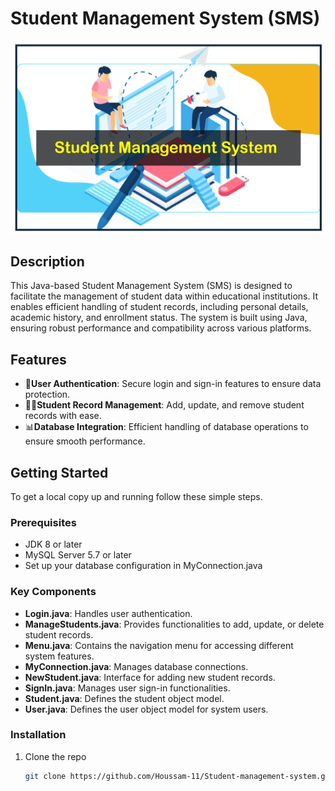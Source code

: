 # Student Management System (SMS)
![Student Management System ](student-management-system.png)

## Description
This Java-based Student Management System (SMS)  is designed to facilitate the management of student data within educational institutions. It enables efficient handling of student records, including personal details, academic history, and enrollment status. The system is built using Java, ensuring robust performance and compatibility across various platforms.

## Features
- 🔐**User Authentication**: Secure login and sign-in features to ensure data protection.
- 👨‍🎓**Student Record Management**: Add, update, and remove student records with ease.
- 📊**Database Integration**: Efficient handling of database operations to ensure smooth performance.

## Getting Started
To get a local copy up and running follow these simple steps.

### Prerequisites
- JDK 8 or later
- MySQL Server 5.7 or later
- Set up your database configuration in MyConnection.java

### Key Components
  - **Login.java**: Handles user authentication.
  - **ManageStudents.java**: Provides functionalities to add, update, or delete student records.
  - **Menu.java**: Contains the navigation menu for accessing different system features.
  - **MyConnection.java**: Manages database connections.
  - **NewStudent.java**: Interface for adding new student records.
  - **SignIn.java**: Manages user sign-in functionalities.
  - **Student.java**: Defines the student object model.
  - **User.java**: Defines the user object model for system users.

### Installation
1. Clone the repo
   ```sh
   git clone https://github.com/Houssam-11/Student-management-system.git
